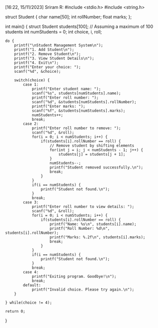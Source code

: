[16:22, 15/11/2023] Sriram R: #include <stdio.h>
#include <string.h>

struct Student {
    char name[50];
    int rollNumber;
    float marks;
};

int main() {
    struct Student students[100]; // Assuming a maximum of 100 students
    int numStudents = 0;
    int choice, i, roll;

    do {
        printf("\nStudent Management System\n");
        printf("1. Add Student\n");
        printf("2. Remove Student\n");
        printf("3. View Student Details\n");
        printf("4. Exit\n");
        printf("Enter your choice: ");
        scanf("%d", &choice);

        switch(choice) {
            case 1:
                printf("Enter student name: ");
                scanf("%s", students[numStudents].name);
                printf("Enter roll number: ");
                scanf("%d", &students[numStudents].rollNumber);
                printf("Enter marks: ");
                scanf("%f", &students[numStudents].marks);
                numStudents++;
                break;
            case 2:
                printf("Enter roll number to remove: ");
                scanf("%d", &roll);
                for(i = 0; i < numStudents; i++) {
                    if(students[i].rollNumber == roll) {
                        // Remove student by shifting elements
                        for(int j = i; j < numStudents - 1; j++) {
                            students[j] = students[j + 1];
                        }
                        numStudents--;
                        printf("Student removed successfully.\n");
                        break;
                    }
                }
                if(i == numStudents) {
                    printf("Student not found.\n");
                }
                break;
            case 3:
                printf("Enter roll number to view details: ");
                scanf("%d", &roll);
                for(i = 0; i < numStudents; i++) {
                    if(students[i].rollNumber == roll) {
                        printf("Name: %s\n", students[i].name);
                        printf("Roll Number: %d\n", students[i].rollNumber);
                        printf("Marks: %.2f\n", students[i].marks);
                        break;
                    }
                }
                if(i == numStudents) {
                    printf("Student not found.\n");
                }
                break;
            case 4:
                printf("Exiting program. Goodbye!\n");
                break;
            default:
                printf("Invalid choice. Please try again.\n");
        }

    } while(choice != 4);

    return 0;
}
